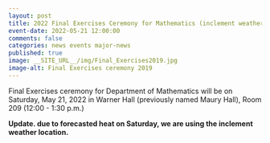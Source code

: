 ```yaml
---
layout: post
title: 2022 Final Exercises Ceremony for Mathematics (inclement weather location)
event-date: 2022-05-21 12:00:00
comments: false
categories: news events major-news
published: true
image: __SITE_URL__/img/Final_Exercises2019.jpg
image-alt: Final Exercises ceremony 2019
---
```


Final Exercises ceremony for Department of Mathematics will be on Saturday, May 21, 2022 in Warner Hall (previously named Maury Hall), Room 209 (12:00 - 1:30 p.m.)

**Update. due to forecasted heat on Saturday, we are using the inclement weather location.**
